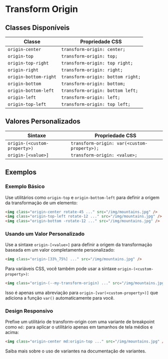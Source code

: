 # Transform Origin

## Classes Disponíveis

| Classe | Propriedade CSS |
|--------|----------------|
| `origin-center` | `transform-origin: center;` |
| `origin-top` | `transform-origin: top;` |
| `origin-top-right` | `transform-origin: top right;` |
| `origin-right` | `transform-origin: right;` |
| `origin-bottom-right` | `transform-origin: bottom right;` |
| `origin-bottom` | `transform-origin: bottom;` |
| `origin-bottom-left` | `transform-origin: bottom left;` |
| `origin-left` | `transform-origin: left;` |
| `origin-top-left` | `transform-origin: top left;` |

## Valores Personalizados

| Sintaxe | Propriedade CSS |
|---------|----------------|
| `origin-(<custom-property>)` | `transform-origin: var(<custom-property>);` |
| `origin-[<value>]` | `transform-origin: <value>;` |

## Exemplos

### Exemplo Básico

Use utilitários como `origin-top` e `origin-bottom-left` para definir a origem da transformação de um elemento:

```html
<img class="origin-center rotate-45 ..." src="/img/mountains.jpg" />
<img class="origin-top-left rotate-12 ..." src="/img/mountains.jpg" />
<img class="origin-bottom -rotate-12 ..." src="/img/mountains.jpg" />
```

### Usando um Valor Personalizado

Use a sintaxe `origin-[<value>]` para definir a origem da transformação baseada em um valor completamente personalizado:

```html
<img class="origin-[33%_75%] ..." src="/img/mountains.jpg" />
```

Para variáveis CSS, você também pode usar a sintaxe `origin-(<custom-property>)`:

```html
<img class="origin-(--my-transform-origin) ..." src="/img/mountains.jpg" />
```

Isso é apenas uma abreviação para `origin-[var(<custom-property>)]` que adiciona a função `var()` automaticamente para você.

### Design Responsivo

Prefixe um utilitário de transform-origin com uma variante de breakpoint como `md:` para aplicar o utilitário apenas em tamanhos de tela médios e acima:

```html
<img class="origin-center md:origin-top ..." src="/img/mountains.jpg" />
```

Saiba mais sobre o uso de variantes na documentação de variantes.

